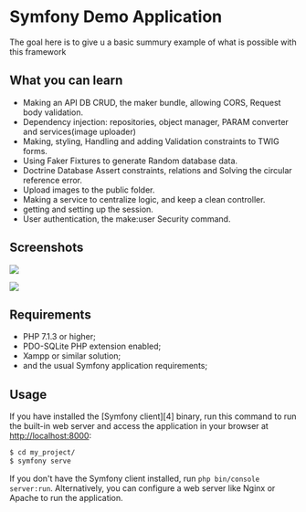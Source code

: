 Symfony Demo Application
========================

The goal here is to give u a basic summury example of what is possible with this framework

What you can learn
------------------

 * Making an API DB CRUD, the maker bundle, allowing CORS, Request body validation.
 * Dependency injection: repositories, object manager, PARAM converter and services(image uploader)
 * Making, styling, Handling and adding Validation constraints to TWIG forms.
 * Using Faker Fixtures to generate Random database data.
 * Doctrine Database Assert constraints, relations and Solving the circular reference error.
 * Upload images to the public folder.
 * Making a service to centralize logic, and keep a clean controller.
 * getting and setting up the session.
 * User authentication, the make:user Security command.  

Screenshots
-----------

![](https://i.imgur.com/g8HtDv2.png)

![](https://i.imgur.com/RkiZh16.png)

Requirements
------------

  * PHP 7.1.3 or higher;
  * PDO-SQLite PHP extension enabled;
  * Xampp or similar solution;
  * and the usual Symfony application requirements;

Usage
-----

<!-- There's no need to configure anything to run the application.  -->

If you have installed the [Symfony client][4] binary, run this command to run the built-in
web server and access the application in your browser at <http://localhost:8000>:

```bash
$ cd my_project/
$ symfony serve
```

If you don't have the Symfony client installed, run `php bin/console server:run`.
Alternatively, you can configure a web server like Nginx or Apache to run
the application.
